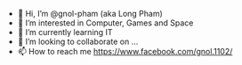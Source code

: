 - 👋 Hi, I’m @gnol-pham (aka Long Pham)
- 👀 I’m interested in Computer, Games and Space
- 🌱 I’m currently learning IT
- 💞️ I’m looking to collaborate on ...
- 📫 How to reach me https://www.facebook.com/gnol.1102/

<!---
gnol-pham/gnol-pham is a ✨ special ✨ repository because its `README.md` (this file) appears on your GitHub profile.
You can click the Preview link to take a look at your changes.
--->
